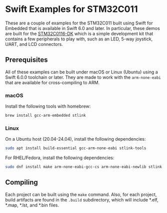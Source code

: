 # Swift Examples for STM32C011

These are a couple of examples for the STM32C011 built using Swift for Embedded that is available in Swift 6.0 and later.
In particular, these demos are built for the [STM32C0116-DK](https://www.st.com/en/evaluation-tools/stm32c0116-dk.html) which is a simple development kit that contains a few peripherals to play with, such as an LED, 5-way joystick, UART, and LCD connectors.

## Prerequisites

All of these examples can be built under macOS or Linux (Ubuntu) using a Swift 6.0.0 toolchain or later.
They are made to work with the `arm-none-eabi` that are available for cross-compiling to ARM.

### macOS

Install the following tools with homebrew:

```bash
brew install gcc-arm-embedded stlink
```

### Linux

On a Ubuntu host (20.04-24.04), install the following dependencies:

```bash
sudo apt install build-essential gcc-arm-none-eabi stlink-tools
```

For RHEL/Fedora, install the following dependencies:

```bash
sudo dnf install make arm-none-eabi-gcc-cs arm-none-eabi-newlib stlink
```

## Compiling

Each project can be built using the `make` command. Also, for each project, build artifacts are found in the `.build` subdirectory, which will include *.elf, *.map, *.lst, and *.bin files.
